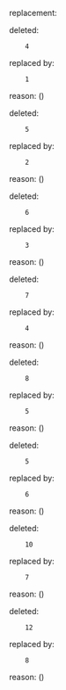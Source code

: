 replacement:

deleted:

		4

replaced by:

		1

reason: ()

deleted:

		5

replaced by:

		2

reason: ()

deleted:

		6

replaced by:

		3

reason: ()

deleted:

		7

replaced by:

		4

reason: ()

deleted:

		8

replaced by:

		5

reason: ()

deleted:

		5

replaced by:

		6

reason: ()

deleted:

		10

replaced by:

		7

reason: ()

deleted:

		12

replaced by:

		8

reason: ()

